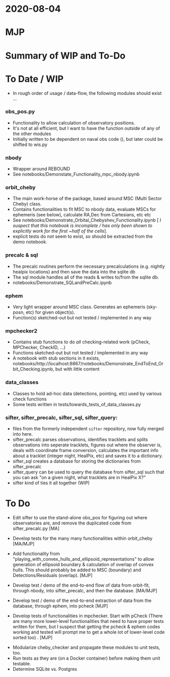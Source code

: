 # 2020-08-04
# MJP
# Summary of WIP and To-Do

# To Date / WIP 

- In rough order of usage / data-flow, the following modules should exist ...

### obs_pos.py

- Functionality to allow calculation of observatory positions. 
- It's not at all efficient, but I want to have the function outside of any of the other modules
- Initially written to be dependent on naval obs code (), but later could be shifted to wis.py

[//]: # (TODO: Check efficiency)

 ### nbody

 - Wrapper around REBOUND 
 - See notebooks/Demonstate_Functionality_mpc_nbody.ipynb
 
 ### orbit_cheby
 
 - The main work-horse of the package, based around MSC (Multi Sector Cheby) class. 
 - Contains functionalities to fit MSC to nbody data, evaluate MSCs for ephemeris (see below), calculate RA,Dec from Cartesians, etc etc
 - See notebooks/Demonstrate_Orbital_Chebyshev_Functionality.ipynb [ *I suspect that this notebook is incomplete / has only been shown to explicitly work for the first ~half of the cells*]. 
 - explicit tests do *not* seem to exist, so should be extracted from the demo notebook.
 
 ### precalc & sql 
 
 - The precalc routines perform the necessary precalculations (e.g. nightly healpix locations) and then save the data into the sqlite db
 - The sql module handles all of the reads & writes to/from the sqlite db. 
 - notebooks/Demonstrate_SQLandPreCalc.ipynb 
 
 ### ephem
 
 - Very light wrapper around MSC class. Generates an ephemeris (sky-posn, etc) for given object(s).
 - Function(s) sketched-out but not tested / implemented in any way
 
### mpchecker2
 
- Contains stub functions to do *all* checking-related work (pCheck, MPChecker, CheckID, ...)
- Functions sketched-out but not tested / implemented in any way
- A notebook with stub sections in it exists, notebooks/http://localhost:8867/notebooks/Demonstrate_EndToEnd_Orbit_Checking.ipynb, but with little content

[//]: # (TODO: check this out)

### data_classes

- Classes to hold ad-hoc data (detections, pointing, etc) used by various check functions
- Some tests written in tests/towards_tests_of_data_classes.py

[//]: # (TODO: tests may be under a different module now.)

 ### sifter, sifter_precalc, sifter_sql, sifter_query:

- files from the formerly independent `sifter` repository, now fully merged into here. 
- sifter_precalc parses observations, identifies tracklets and splits observations into seperate tracklets, figures out where the observer is, deals with coordinate frame conversion, calculates the important info about a tracklet (integer night, HealPix, etc) and saves it to a dictionary. 
- sifter_sql creates a database for storing the dictionaries from sifter_precalc
- sifter_query can be used to query the database from sifter_sql such that you can ask "on a given night, what tracklets are in HealPix X?"
- sifter kind of ties it all together (WIP)

# To Do 

- Edit sifter to use the stand-alone obs_pos for figuring out where observatories are, and remove the duplicated code from sifter_precalc.py [MA]

- Develop tests for the many many functionalities within orbit_cheby [MA/MJP]

- Add functionality from "playing_with_convex_hulls_and_ellipsoid_representations" to allow generation of ellipsoid boundary & calculation of overlap of convex hulls. This should probably be added to MSC (boundary) and Detections/Residuals (overlap). [MJP]

- Develop test / demo of the end-to-end flow of data from orbit-fit, through nbody, into sifter_precalc, and then the database. [MA/MJP]

- Develop test / demo of the end-to-end extraction of data from the database, through ephem, into pcheck [MJP]

- Develop tests of functionalities in mpchecker. Start with pCheck (There are many more lower-level functionalities that need to have proper tests written for them, but I suspect that getting the pcheck & ephem codes working and tested will prompt me to get a whole lot of lower-level code sorted too) . [MJP]

[//]: # (Todo: Check status of these.)

- Modularize cheby_checker and propagate these modules to unit tests, too.
- Run tests as they are (on a Docker container) before making them unit testable.
- Determine SQLite vs. Postgres